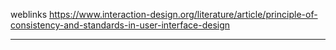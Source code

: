 weblinks https://www.interaction-design.org/literature/article/principle-of-consistency-and-standards-in-user-interface-design
___
